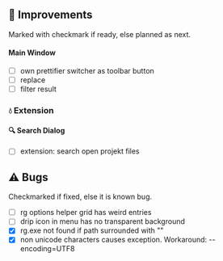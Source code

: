 <!--

Version:     v3.2.0-beta
PrevVersion: v3.1.0-beta

Help Formatting:
https://docs.github.com/en/get-started/writing-on-github/getting-started-with-writing-and-formatting-on-github/basic-writing-and-formatting-syntax, 
https://github.com/ikatyang/emoji-cheat-sheet/blob/master/README.md)

### :mag: Search Dialog
# + new feature
# + new feature
 
### :warning: Bug Fixes
#* bug

# TODO
# - Change Readme.md 
# - Change Deploy-Description.md 
# - Change file and product version in every projects for ALL CONFIGURATION!
# - Commit and push all changes
# - Run deploy script by pushing Ctrl+Shift+T in VSCode
-->

## :rocket: Improvements 
Marked with checkmark if ready, else planned as next.

#### Main Window
- [ ] own prettifier switcher as toolbar button
- [ ] replace 
- [ ] filter result
<!-- #### :mag: Search Dialog -->

### :droplet: Extension

#### :mag: Search Dialog
- [ ] extension: search open projekt files

## :warning: Bugs 
Checkmarked if fixed, else it is known bug.
- [ ] rg options helper grid has weird entries
- [ ] drip icon in menu has no transparent background
- [x] rg.exe not found if path surrounded with ""
- [x] non unicode characters causes exception. Workaround: --encoding=UTF8
